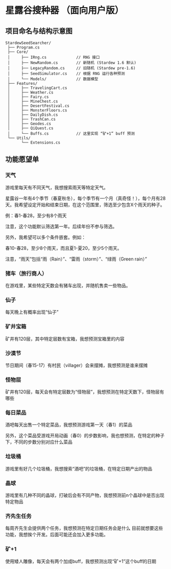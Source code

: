 # 星露谷搜种器 （面向用户版）

## 项目命名与结构示意图
```
StardewSeedSearcher/
 ├── Program.cs
 ├── Core/
 │     ├── IRng.cs             // RNG 接口
 │     ├── NewRandom.cs        // 新随机 (Stardew 1.6 默认)
 │     ├── LegacyRandom.cs     // 旧随机 (Stardew pre-1.6)
 │     ├── SeedSimulator.cs    // 根据 RNG 运行各种预测
 │     └── Models/             // 数据模型
 ├── Features/
 │     ├── TravelingCart.cs
 │     ├── Weather.cs
 │     ├── Fairy.cs
 │     ├── MineChest.cs
 │     ├── DesertFestival.cs
 │     ├── MonsterFloors.cs
 │     ├── DailyDish.cs
 │     ├── TrashCan.cs
 │     ├── Geodes.cs
 │     ├── QiQuest.cs
 │     └── Buffs.cs            // 这里实现 “矿+1” buff 预测
 └── Utils/
       └── Extensions.cs
```

## 功能愿望单

### 天气

游戏里每天有不同天气，我想搜索雨天等特定天气。 

星露谷一年有4个季节（春夏秋冬），每个季节有一个月（真奇怪！），每个月有28天。我希望设定开始和结束日期，在这个范围里，筛选至少包含X个雨天的种子。 

例：春1-春28，至少有8个雨天 

注意，这个功能默认筛选第一年。后续年份不参与筛选。 

另外，我希望可以多个条件嵌套。例如： 

春10-春28，至少8个雨天，而且夏1-夏20，至少5个雨天。 

注意，“雨天”包括“雨（Rain）”、“雷雨（storm）”、“绿雨（Green rain）”

### 猪车（旅行商人）

在游戏里，某些特定天数会有猪车出现，并随机售卖一些物品。 

### 仙子

每天晚上有概率出现“仙子” 

### 矿井宝箱

矿井有120层，其中特定层数有宝箱，我想预测宝箱里的内容 

### 沙漠节

节日期间（春15-17）有村民（villager）会来摆摊，我想预测是谁来摆摊 

### 怪物层

矿井有120层，每天会有特定层数为“怪物层”，我想预测在特定天数下，怪物层有哪些 

### 每日菜品

酒吧每天出售一个特定菜品，我想预测游戏第一天（春1）的菜品

另外，这个菜品受游戏开局动画（春0）的步数影响，我也想预测，在特定的种子下，不同的步数分别对应什么菜品 

### 垃圾桶

游戏里有好几个垃圾桶，我想搜索“酒吧”的垃圾桶，在特定日期产出的物品 

### 晶球

游戏里有几种不同的晶球，打破后会有不同产物，我想预测前n个晶球中是否出现特定物品 

### 齐先生任务

每周齐先生会提供两个任务，我想预测在特定日期任务会是什么 目前就想要这些功能，我想挨个开发。后面可能还会加入更多功能。

### 矿+1

使用矮人雕像，每天会有两个加成buff，我想预测出现“矿+1”这个buff的日期
